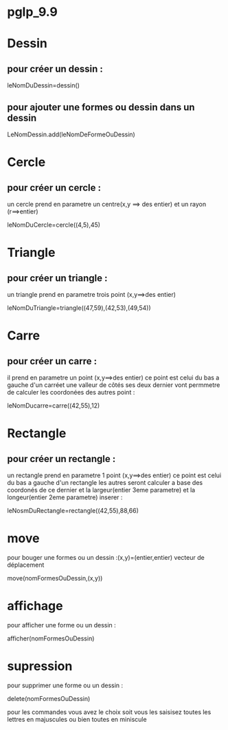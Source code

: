 # pglp_9.9
<h1>Dessin</h1>
<h2>pour créer un dessin :</h1>
    leNomDuDessin=dessin()
<h2> pour ajouter une formes ou dessin dans un dessin </h2>
     LeNomDessin.add(leNomDeFormeOuDessin)
<h1>Cercle</h1>
<h2>  pour créer un cercle :</h2>
    <p>un cercle prend en parametre un centre(x,y ==> des entier) et un rayon (r==>entier)</p>
    leNomDuCercle=cercle((4,5),45)


<h1>Triangle</h1>
<h2>  pour créer un triangle :</h2>
  <p> un triangle prend en parametre trois point (x,y==>des entier) </p>
  leNomDuTriangle=triangle((47,59),(42,53),(49,54))


<h1>Carre</h1>
<h2>  pour créer un carre :</h2>
<p>il prend en parametre un point (x,y==>des entier)  ce point est celui du bas a gauche d'un carréet une valleur de côtés ses deux dernier vont permmetre de calculer les coordonées des autres point :</p>
  leNomDucarre=carre((42,55),12)
<h1>Rectangle</h1>
<h2>  pour créer un rectangle :</h2>
<p>un rectangle prend en parametre 1 point (x,y==>des entier) ce point est celui du bas a gauche  d'un rectangle les autres seront calculer a base des coordonés de ce dernier et la largeur(entier 3eme parametre) et la longeur(entier 2eme parametre) inserer :</p>
    leNosmDuRectangle=rectangle((42,55),88,66)

<h1>move</h1>
<p>  pour bouger une formes ou un dessin :(x,y)=(entier,entier) vecteur de déplacement<p>
move(nomFormesOuDessin,(x,y))

<h1>affichage</h1>
<p>  pour afficher une forme ou un dessin :</p>
afficher(nomFormesOuDessin)
<h1>supression</h1>
<p>  pour supprimer une forme ou un dessin :</p>
delete(nomFormesOuDessin)

<p> pour les commandes vous avez le choix soit vous les saisisez toutes les lettres en majuscules ou bien  toutes en  miniscule</p>

